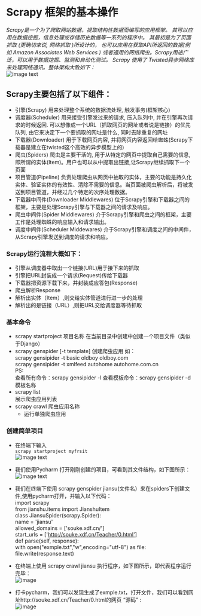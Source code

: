 # Scrapy 框架的基本操作
*Scrapy是一个为了爬取网站数据，提取结构性数据而编写的应用框架。 其可以应用在数据挖掘，信息处理或存储历史数据等一系列的程序中。
其最初是为了页面抓取 (更确切来说, 网络抓取 )所设计的， 也可以应用在获取API所返回的数据(例如 Amazon Associates Web Services ) 或者通用的网络爬虫。Scrapy用途广泛，可以用于数据挖掘、监测和自动化测试。
Scrapy 使用了 Twisted异步网络库来处理网络通讯。整体架构大致如下：*     
![image text](https://github.com/gorgeousCa/Dayup/blob/master/Scrapy/%E6%A1%86%E6%9E%B6%E7%9A%84%E5%9F%BA%E6%9C%AC%E6%93%8D%E4%BD%9C/7.png)
## Scrapy主要包括了以下组件：
- 引擎(Scrapy)
用来处理整个系统的数据流处理, 触发事务(框架核心)
- 调度器(Scheduler)
用来接受引擎发过来的请求, 压入队列中, 并在引擎再次请求的时候返回. 可以想像成一个URL（抓取网页的网址或者说是链接）的优先队列, 由它来决定下一个要抓取的网址是什么, 同时去除重复的网址
- 下载器(Downloader)
用于下载网页内容, 并将网页内容返回给蜘蛛(Scrapy下载器是建立在twisted这个高效的异步模型上的)
- 爬虫(Spiders)
爬虫是主要干活的, 用于从特定的网页中提取自己需要的信息, 即所谓的实体(Item)。用户也可以从中提取出链接,让Scrapy继续抓取下一个页面
- 项目管道(Pipeline)
负责处理爬虫从网页中抽取的实体，主要的功能是持久化实体、验证实体的有效性、清除不需要的信息。当页面被爬虫解析后，将被发送到项目管道，并经过几个特定的次序处理数据。
- 下载器中间件(Downloader Middlewares)
位于Scrapy引擎和下载器之间的框架，主要是处理Scrapy引擎与下载器之间的请求及响应。
- 爬虫中间件(Spider Middlewares)
介于Scrapy引擎和爬虫之间的框架，主要工作是处理蜘蛛的响应输入和请求输出。
- 调度中间件(Scheduler Middewares)
介于Scrapy引擎和调度之间的中间件，从Scrapy引擎发送到调度的请求和响应。
### Scrapy运行流程大概如下：
- 引擎从调度器中取出一个链接(URL)用于接下来的抓取
- 引擎把URL封装成一个请求(Request)传给下载器
- 下载器把资源下载下来，并封装成应答包(Response)
- 爬虫解析Response
- 解析出实体（Item）,则交给实体管道进行进一步的处理
- 解析出的是链接（URL）,则把URL交给调度器等待抓取
### 基本命令
- scrapy startproject 项目名称
   在当前目录中创建中创建一个项目文件（类似于Django）
- scrapy genspider [-t template] <name> <domain>
   创建爬虫应用
   如：  
      scrapy gensipider -t basic oldboy oldboy.com  
      scrapy gensipider -t xmlfeed autohome autohome.com.cn  
   PS:  
      查看所有命令：scrapy gensipider -l
      查看模板命令：scrapy gensipider -d 模板名称
- scrapy list  
   展示爬虫应用列表
- scrapy crawl 爬虫应用名称  
   - 运行单独爬虫应用
### 创建简单项目
   - 在终端下输入  
  `scrapy startproject myfrsit`   
![image text](https://github.com/gorgeousCa/Dayup/blob/master/Scrapy/%E6%A1%86%E6%9E%B6%E7%9A%84%E5%9F%BA%E6%9C%AC%E6%93%8D%E4%BD%9C/8.PNG)  
   - 我们使用Pycharm 打开刚刚创建的项目，可看到其文件结构，如下图所示：  
   ![image text](https://github.com/gorgeousCa/Dayup/blob/master/Scrapy/%E6%A1%86%E6%9E%B6%E7%9A%84%E5%9F%BA%E6%9C%AC%E6%93%8D%E4%BD%9C/9.PNG)
   - 我们在终端下使用 scrapy genspider jiansu(文件名）来在spiders下创建文件,使用pycharm打开，并输入以下代码：   
   import scrapy  
    from jianshu.items import JianshuItem  
    class JiansuSpider(scrapy.Spider):  
    name = 'jiansu'  
    allowed_domains = ['souke.xdf.cn/']  
    start_urls = ['http://souke.xdf.cn/Teacher/0.html']  
    def parse(self, response):  
       with open("exmple.txt","w",encoding="utf-8") as file:  
           file.write(response.text)  
     
 - 在终端上使用 scrapy crawl jiansu 执行程序，如下图所示，即代表程序运行完毕：  
 ![image](https://github.com/gorgeousCa/Dayup/blob/master/Scrapy/%E6%A1%86%E6%9E%B6%E7%9A%84%E5%9F%BA%E6%9C%AC%E6%93%8D%E4%BD%9C/12.PNG)
 - 打卡pycharm，我们可以发现生成了exmple.txt，打开文件，我们可以看到网址http://souke.xdf.cn/Teacher/0.html的网页 “源码”  :  
  ![image](https://github.com/gorgeousCa/Dayup/blob/master/Scrapy/%E6%A1%86%E6%9E%B6%E7%9A%84%E5%9F%BA%E6%9C%AC%E6%93%8D%E4%BD%9C/13.PNG)
 

   

   



